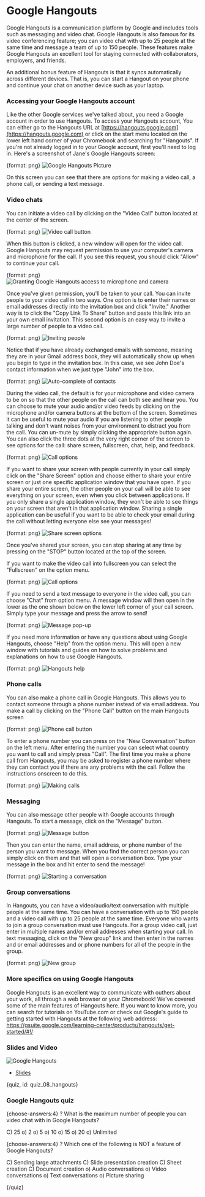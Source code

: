 # Google Hangouts

Google Hangouts is a communication platform by Google and includes tools such as messaging and video chat.  Google Hangouts is also famous for its video conferencing feature; you can video chat with up to 25 people at the same time and message a team of up to 150 people. These features make Google Hangouts an excellent tool for staying connected with collaborators, employers, and friends.

An additional bonus feature of Hangouts is that it syncs automatically across different devices.  That is, you can start a Hangout on your phone and continue your chat on another device such as your laptop. 

### Accessing your Google Hangouts account

Like the other Google services we've talked about, you need a Google account in order to use Hangouts. To access your Hangouts account, You can either go to the Hangouts URL at [https://hangouts.google.com](https://hangouts.google.com) or click on the start menu located on the lower left hand corner of your Chromebook and searching for "Hangouts".  If you're not already logged in to your Google account, first you'll need to log in. Here's a screenshot of Jane's Google Hangouts screen:

{format: png}
![Google Hangouts Picture](https://docs.google.com/presentation/d/14u2fp3D2t-umKnFOSfIxyDwfjIDMKJ9cBtqYUh_E93o/export/png?id=14u2fp3D2t-umKnFOSfIxyDwfjIDMKJ9cBtqYUh_E93o&pageid=g350281495f_0_0)

On this screen you can see that there are options for making a video call, a phone call, or sending a text message.

### Video chats

You can initiate a video call by clicking on the "Video Call" button located at the center of the screen.

{format: png}
![Video call button](https://docs.google.com/presentation/d/14u2fp3D2t-umKnFOSfIxyDwfjIDMKJ9cBtqYUh_E93o/export/png?id=14u2fp3D2t-umKnFOSfIxyDwfjIDMKJ9cBtqYUh_E93o&pageid=g37d79d2dad_0_5)

When this button is clicked, a new window will open for the video call.  Google Hangouts may request permission to use your computer's camera and microphone for the call.  If you see this request, you should click "Allow" to continue your call.   

{format: png}
![Granting Google Hangouts access to microphone and camera](https://docs.google.com/presentation/d/14u2fp3D2t-umKnFOSfIxyDwfjIDMKJ9cBtqYUh_E93o/export/png?id=14u2fp3D2t-umKnFOSfIxyDwfjIDMKJ9cBtqYUh_E93o&pageid=g37d79d2dad_0_13)

Once you've given permission, you'll be taken to your call.  You can invite people to your video call in two ways.  One option is to enter their names or email addresses directly into the invitation box and click "Invite."  Another way is to click the "Copy Link To Share" button and paste this link into an your own email invitation.  This second option is an easy way to invite a large number of people to a video call.

{format: png}
![Inviting people](https://docs.google.com/presentation/d/14u2fp3D2t-umKnFOSfIxyDwfjIDMKJ9cBtqYUh_E93o/export/png?id=14u2fp3D2t-umKnFOSfIxyDwfjIDMKJ9cBtqYUh_E93o&pageid=g350281495f_0_17)

Notice that if you have already exchanged emails with someone, meaning they are in your Gmail address book, they will automatically show up when you begin to type in the invitation box.  In this case, we see John Doe's contact information when we just type "John" into the box.

{format: png}
![Auto-complete of contacts](https://docs.google.com/presentation/d/14u2fp3D2t-umKnFOSfIxyDwfjIDMKJ9cBtqYUh_E93o/export/png?id=14u2fp3D2t-umKnFOSfIxyDwfjIDMKJ9cBtqYUh_E93o&pageid=g37d79d2dad_0_28)

During the video call, the default is for your microphone and video camera to be on so that the other people on the call can both see and hear you.  You can choose to mute your audio and/or video feeds by clicking on the microphone and/or camera buttons at the bottom of the screen.  Sometimes it can be useful to mute your audio if you are listening to other people talking and don't want noises from your environment to distract you from the call.  You can un-mute by simply clicking the appropriate button again.  You can also click the three dots at the very right corner of the screen to see options for the call: share screen, fullscreen, chat, help, and feedback.

{format: png}
![Call options](https://docs.google.com/presentation/d/14u2fp3D2t-umKnFOSfIxyDwfjIDMKJ9cBtqYUh_E93o/export/png?id=14u2fp3D2t-umKnFOSfIxyDwfjIDMKJ9cBtqYUh_E93o&pageid=g3adab2989a_0_0)

If you want to share your screen with people currently in your call simply click on the "Share Screen" option and choose either to share your entire screen or just one specific application window that you have open.  If you share your entire screen, the other people on your call will be able to see everything on your screen, even when you click between applications.  If you only share a single application window, they won't be able to see things on your screen that aren't in that application window.  Sharing a single application can be useful if you want to be able to check your email during the call without letting everyone else see your messages!

{format: png}
![Share screen options](https://docs.google.com/presentation/d/14u2fp3D2t-umKnFOSfIxyDwfjIDMKJ9cBtqYUh_E93o/export/png?id=14u2fp3D2t-umKnFOSfIxyDwfjIDMKJ9cBtqYUh_E93o&pageid=g350281495f_0_22)

Once you've shared your screen, you can stop sharing at any time by pressing on the "STOP" button located at the top of the screen. 

If you want to make the video call into fullscreen you can select the "Fullscreen" on the option menu. 

{format: png}
![Call options](https://docs.google.com/presentation/d/14u2fp3D2t-umKnFOSfIxyDwfjIDMKJ9cBtqYUh_E93o/export/png?id=14u2fp3D2t-umKnFOSfIxyDwfjIDMKJ9cBtqYUh_E93o&pageid=g3adab2989a_0_23)

If you need to send a text message to everyone in the video call, you can choose "Chat" from option menu.  A message window will then open in the lower as the one shown below on the lower left corner of your call screen.  Simply type your message and press the arrow to send!

{format: png}
![Message pop-up](https://docs.google.com/presentation/d/14u2fp3D2t-umKnFOSfIxyDwfjIDMKJ9cBtqYUh_E93o/export/png?id=14u2fp3D2t-umKnFOSfIxyDwfjIDMKJ9cBtqYUh_E93o&pageid=g350281495f_0_27)

If you need more information or have any questions about using Google Hangouts, choose "Help" from the option menu.  This will open a new window with tutorials and guides on how to solve problems and explanations on how to use Google Hangouts.

{format: png}
![Hangouts help](https://docs.google.com/presentation/d/14u2fp3D2t-umKnFOSfIxyDwfjIDMKJ9cBtqYUh_E93o/export/png?id=14u2fp3D2t-umKnFOSfIxyDwfjIDMKJ9cBtqYUh_E93o&pageid=g3adab2989a_0_34)


### Phone calls

You can also make a phone call in Google Hangouts. This allows you to contact someone through a phone number instead of via email address.  You make a call by clicking on the "Phone Call" button on the main Hangouts screen

{format: png}
![Phone call button](https://docs.google.com/presentation/d/14u2fp3D2t-umKnFOSfIxyDwfjIDMKJ9cBtqYUh_E93o/export/png?id=14u2fp3D2t-umKnFOSfIxyDwfjIDMKJ9cBtqYUh_E93o&pageid=g3adab2989a_0_44)

To enter a phone number you can press on the "New Conversation" button on the left menu. After entering the number you can select what country you want to call and simply press "Call".  The first time you make a phone call from Hangouts, you may be asked to register a phone number where they can contact you if there are any problems with the call.  Follow the instructions onscreen to do this.

{format: png}
![Making calls](https://docs.google.com/presentation/d/14u2fp3D2t-umKnFOSfIxyDwfjIDMKJ9cBtqYUh_E93o/export/png?id=14u2fp3D2t-umKnFOSfIxyDwfjIDMKJ9cBtqYUh_E93o&pageid=g350281495f_0_32)

### Messaging

You can also message other people with Google accounts through Hangouts.  To start a message, click on the "Message" button.

{format: png}
![Message button](https://docs.google.com/presentation/d/14u2fp3D2t-umKnFOSfIxyDwfjIDMKJ9cBtqYUh_E93o/export/png?id=14u2fp3D2t-umKnFOSfIxyDwfjIDMKJ9cBtqYUh_E93o&pageid=g3adab2989a_0_71)

Then you can enter the name, email address, or phone number of the person you want to message. When you find the correct person you can simply click on them and that will open a conversation box. Type your message in the box and hit enter to send the message!

{format: png}
![Starting a conversation](https://docs.google.com/presentation/d/14u2fp3D2t-umKnFOSfIxyDwfjIDMKJ9cBtqYUh_E93o/export/png?id=14u2fp3D2t-umKnFOSfIxyDwfjIDMKJ9cBtqYUh_E93o&pageid=g350281495f_0_45)

### Group conversations

In Hangouts, you can have a video/audio/text conversation with multiple people at the same time. You can have a conversation with up to 150 people and a video call with up to 25 people at the same time. Everyone who wants to join a group conversation must use Hangouts. For a group video call, just enter in multiple names and/or email addresses when starting your call.  In text messaging, click on the "New group" link and then enter in the names and or email addresses and or phone numbers for all of the people in the group.

{format: png}
![New group](https://docs.google.com/presentation/d/14u2fp3D2t-umKnFOSfIxyDwfjIDMKJ9cBtqYUh_E93o/export/png?id=14u2fp3D2t-umKnFOSfIxyDwfjIDMKJ9cBtqYUh_E93o&pageid=g3adab2989a_0_92)

### More specifics on using Google Hangouts

Google Hangouts is an excellent way to communicate with outhers about your work, all through a web browser or your Chromebook!  We've covered some of the main features of Hangouts here.  If you want to know more, you can search for tutorials on YouTube.com or check out Google's guide to getting started with Hangouts at the following web address: https://gsuite.google.com/learning-center/products/hangouts/get-started/#!/

### Slides and Video

![Google Hangouts](https://www.youtube.com/watch?v=gutFsKYyuIA)

* [Slides](https://docs.google.com/presentation/d/14u2fp3D2t-umKnFOSfIxyDwfjIDMKJ9cBtqYUh_E93o/edit?usp=sharing)

{quiz, id: quiz_08_hangouts}

### Google Hangouts quiz

{choose-answers:4}
? What is the maximum number of people you can video chat with in Google Hangouts?

C) 25
o) 2
o) 5
o) 10
o) 15
o) 20
o) Unlimited

{choose-answers:4}
? Which one of the following is NOT a feature of Google Hangouts?

C) Sending large attachments
C) Slide presentation creation
C) Sheet creation
C) Document creation
o) Audio conversations
o) Video conversations
o) Text conversations
o) Picture sharing

{/quiz}

